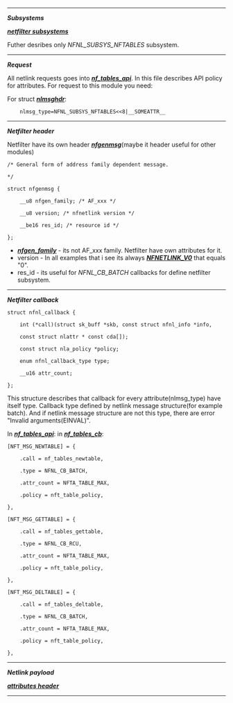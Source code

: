 
***

***Subsystems***

***[netfilter subsystems](https://elixir.bootlin.com/linux/latest/source/include/uapi/linux/netfilter/nfnetlink.h#L51)***

Futher desribes only *NFNL_SUBSYS_NFTABLES* subsystem.

***

***Request***

All netlink requests goes into ***[nf_tables_api](https://elixir.bootlin.com/linux/latest/source/net/netfilter/nf_tables_api.c)***. In this file describes API policy for attributes. For request to this module you need:

For struct ***[nlmsghdr](https://elixir.bootlin.com/linux/latest/source/tools/include/uapi/linux/netlink.h#L44)***:
```
	nlmsg_type=NFNL_SUBSYS_NFTABLES<<8|__SOMEATTR__
```


***

***Netfilter header***

Netfilter have its own header ***[nfgenmsg](https://elixir.bootlin.com/linux/latest/source/include/uapi/linux/netfilter/nfnetlink.h#L34)***(maybe it header useful for other modules)

```
/* General form of address family dependent message.

*/

struct nfgenmsg {

	__u8 nfgen_family; /* AF_xxx */
	
	__u8 version; /* nfnetlink version */
	
	__be16 res_id; /* resource id */

};
```

- ***[nfgen_family](https://elixir.bootlin.com/linux/latest/source/include/uapi/linux/netfilter.h#L58)*** - its not AF_xxx family. Netfilter have own attributes for it.
- version - In all examples that i see its always ***[NFNETLINK_V0](https://elixir.bootlin.com/linux/latest/source/include/uapi/linux/netfilter/nfnetlink.h#L40)*** that equals "0".
- res_id - its useful for *NFNL_CB_BATCH* callbacks for define netfilter subsystem.

***

***Netfilter callback***


```
struct nfnl_callback {

	int (*call)(struct sk_buff *skb, const struct nfnl_info *info,
	
	const struct nlattr * const cda[]);
	
	const struct nla_policy *policy;
	
	enum nfnl_callback_type type;
	
	__u16 attr_count;

};
```

This structure describes that callback for every attribute(nlmsg_type) have itself type. Callback type defined by netlink message structure(for example batch). And if netlink message structure are not this type, there are error "Invalid arguments(EINVAL)".

In ***[nf_tables_api](https://elixir.bootlin.com/linux/latest/source/net/netfilter/nf_tables_api.c)***:
in ***[nf_tables_cb](https://elixir.bootlin.com/linux/latest/C/ident/nf_tables_cb)***:
```
[NFT_MSG_NEWTABLE] = {

	.call = nf_tables_newtable,
	
	.type = NFNL_CB_BATCH,
	
	.attr_count = NFTA_TABLE_MAX,
	
	.policy = nft_table_policy,

},

[NFT_MSG_GETTABLE] = {

	.call = nf_tables_gettable,
	
	.type = NFNL_CB_RCU,
	
	.attr_count = NFTA_TABLE_MAX,
	
	.policy = nft_table_policy,

},

[NFT_MSG_DELTABLE] = {

	.call = nf_tables_deltable,
	
	.type = NFNL_CB_BATCH,
	
	.attr_count = NFTA_TABLE_MAX,
	
	.policy = nft_table_policy,

},
```


***

***Netlink payload***

***[attributes header](https://elixir.bootlin.com/linux/latest/source/include/uapi/linux/netfilter/nf_tables.h)***

***
